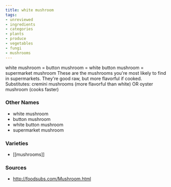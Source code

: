 ```yaml
---
title: white mushroom
tags:
- unreviewed
- ingredients
- categories
- plants
- produce
- vegetables
- fungi
- mushrooms
---
```

white mushroom = button mushroom = white button mushroom = supermarket mushroom These are the mushrooms you're most likely to find in supermarkets. They're good raw, but more flavorful if cooked. Substitutes: cremini mushrooms (more flavorful than white) OR oyster mushroom (cooks faster)

### Other Names

* white mushroom
* button mushroom
* white button mushroom
* supermarket mushroom

### Varieties

* [[mushrooms]]

### Sources
* http://foodsubs.com/Mushroom.html
